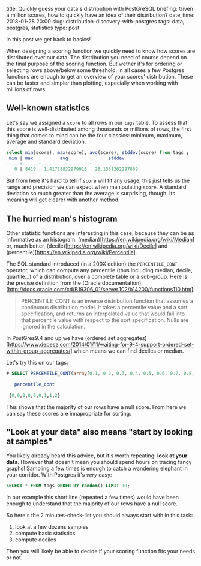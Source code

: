 title: Quickly guess your data's distribution with PostGreSQL
briefing: Given a million scores, how to quickly have an idea of their distribution?
date_time: 2018-01-28 20:00
slug: distribution-discovery-with-postgres
tags: data, postgres, statistics
type: post

In this post we get back to basics!

When designing a scoring function we quickly need to know how scores are distributed
over our data. The distribution you need of course depend on the final purpose
of the scoring function. But wether it's for ordering or selecting rows
above/below some threshold, in all cases a few Postgres functions are enough
to get an overview of your scores' distribution.
These can be faster and simpler than plotting, especially when working with millions of rows.


## Well-known statistics

Let's say we assigned a `score` to all rows in our `tags` table.
To assess that this score is well-distributed among thousands or millions of rows,
the first thing that comes to mind can be the four classics: 
minimum, maximum, average and standard deviation.

```sql
select min(score), max(score), avg(score), stddev(score) from tags ;
 min | max  |       avg        |      stddev
-----+------+------------------+------------------
   0 | 8419 | 1.41718822979916 | 28.1351262297869
```

But from here it's hard to tell if `score` will fit any usage,
this just tells us the range and precision we can expect when manipulating `score`.
A standard deviation so much greater than the average is surprising, though. 
Its meaning will get clearer with another method.


## The hurried man's histogram

Other statistic functions are interesting in this case,
because they can be as informative as an histogram: 
(median)[https://en.wikipedia.org/wiki/Median] or, 
much better, (decile)[https://en.wikipedia.org/wiki/Decile]
and (percentile)[https://en.wikipedia.org/wiki/Percentile].

The SQL standard introduced (in a 200X edition) the `PERCENTILE_CONT` operator,
which can compute any percentile (thus including median, decile, quartile...)
of a distribution, over a complete table or a sub-group.
Here is the precise definition from the 
(Oracle documentation)[http://docs.oracle.com/cd/B19306_01/server.102/b14200/functions110.htm]:

> PERCENTILE_CONT is an inverse distribution function that assumes a continuous distribution model. It takes a percentile value and a sort specification, and returns an interpolated value that would fall into that percentile value with respect to the sort specification. Nulls are ignored in the calculation.

In PostGres9.4 and up we have
(ordered set aggregates)[https://www.depesz.com/2014/01/11/waiting-for-9-4-support-ordered-set-within-group-aggregates/]
which means we can find deciles or median.

Let's try this on our tags:

```sql
# SELECT PERCENTILE_CONT(array[0.1, 0.2, 0.3, 0.4, 0.5, 0.6, 0.7, 0.8, 0.9]) WITHIN GROUP(ORDER by score) FROM tags;

   percentile_cont
---------------------
 {0,0,0,0,0,0,1,1,2}
```

This shows that the majority of our rows have a null score.
From here we can say these scores are innapropriate for sorting.


## "Look at your data" also means "start by looking at samples"

You likely already heard this advice, but it's worth repeating: **look at your data**.
However that doesn't mean you should spend hours on tracing fancy graphs!
Sampling a few times is enough to catch a wandering elephant in your corridor.
With Postgres it's _very_ easy:

```sql
SELECT * FROM tags ORDER BY random() LIMIT 10;
```

In our example this short line (repeated a few times) would have been enough to
understand that the majority of our rows have a null score.

So here's the 2 minutes-check-list you should always start with in this task:

1. look at a few dozens samples
2. compute basic statistics
3. compute deciles

Then you will likely be able to decide if your scoring function fits your needs or not.
